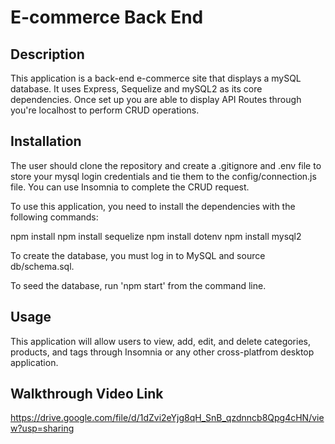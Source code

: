 # E-commerce Back End

## Description

This application is a back-end e-commerce site that displays a mySQL database. It uses Express, Sequelize and mySQL2 as its core dependencies. Once set up you are able to display API Routes through you're localhost to perform CRUD operations.

## Installation

The user should clone the repository and create a .gitignore and .env file to store your mysql login credentials and tie them to the config/connection.js file. You can use Insomnia to complete the CRUD request.

To use this application, you need to install the dependencies with the following commands:

npm install
npm install sequelize
npm install dotenv
npm install mysql2

To create the database, you must log in to MySQL and source db/schema.sql.

To seed the database, run 'npm start' from the command line.

## Usage

This application will allow users to view, add, edit, and delete categories, products, and tags through Insomnia or any other cross-platfrom desktop application.

## Walkthrough Video Link 

<https://drive.google.com/file/d/1dZvi2eYjg8qH_SnB_qzdnncb8Qpg4cHN/view?usp=sharing>

